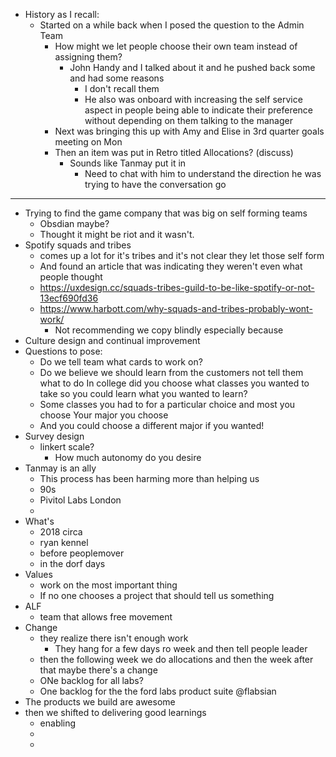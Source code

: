 - History as I recall:
	- Started on a while back when I posed the question to the Admin Team
		- How might we let people choose their own team instead of assigning them?
			- John Handy and I talked about it and he pushed back some and had some reasons
				- I don't recall them
				- He also was onboard with increasing the self service aspect in people being able to indicate their preference without depending on them talking to the manager
		- Next was bringing this up with Amy and Elise in 3rd quarter goals meeting on Mon
		- Then an item was put in Retro titled Allocations? (discuss)
			- Sounds like Tanmay put it in
				- Need to chat with him to understand the direction he was trying to have the conversation go
- ---
- Trying to find the game company that was big on self forming teams
	- Obsdian maybe?
	- Thought it might be riot and it wasn't.
- Spotify squads and tribes
	- comes up a lot for it's tribes and it's not clear they let those self form
	- And found an article that was indicating they weren't even what people thought
	- https://uxdesign.cc/squads-tribes-guild-to-be-like-spotify-or-not-13ecf690fd36
	- https://www.harbott.com/why-squads-and-tribes-probably-wont-work/
		- Not recommending we copy blindly especially because
- Culture design and continual improvement
- Questions to pose:
	- Do we tell team what cards to work on?
	- Do we believe we should learn from the customers not tell them what to do
	  In college did you choose what classes you wanted to take so you could learn what you wanted to learn?
	- Some classes you had to for a particular choice and most you choose
	  Your major you choose
	- And you could choose a different major if you wanted!
- Survey design
	- linkert scale?
		- How much autonomy do you desire
- Tanmay is an ally
	- This process has been harming more than helping us
	- 90s
	- Pivitol Labs London
	-
- What's
	- 2018 circa
	- ryan kennel
	- before peoplemover
	- in the dorf days
- Values
	- work on the most important thing
	- If no one chooses a project that should tell us something
- ALF
	- team that allows free movement
- Change
	- they realize there isn't enough work
		- They hang for a few days ro week and then tell people leader
	- then the following week we do allocations and then the week after that maybe there's a change
	- ONe backlog for all labs?
	- One backlog for the the ford labs product suite @flabsian
- The products we build are awesome
- then we shifted to delivering good learnings
	- enabling
	-
	-